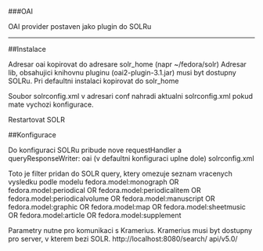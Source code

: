 ###OAI

OAI provider postaven jako plugin do SOLRu

----

##Instalace 

Adresar oai kopirovat do adresare solr_home (napr ~/fedora/solr)
Adresar lib, obsahujici knihovnu pluginu (oai2-plugin-3.1.jar) musi byt dostupny SOLRu. Pri defaultni instalaci kopirovat do solr_home 

Soubor solrconfig.xml v adresari conf nahradi aktualni solrconfig.xml pokud mate vychozi konfigurace.

Restartovat SOLR

##Konfigurace

Do konfiguraci SOLRu pribude nove requestHandler a queryResponseWriter: oai (v defaultni konfiguraci uplne dole)
solrconfig.xml


Toto je filter pridan do SOLR query, ktery omezuje seznam vracenych vysledku podle modelu
<str name="static_query">
    fedora.model:monograph OR fedora.model:periodical OR fedora.model:periodicalitem OR fedora.model:periodicalvolume OR fedora.model:manuscript
    OR fedora.model:graphic OR fedora.model:map OR fedora.model:sheetmusic OR fedora.model:article OR fedora.model:supplement
</str>

Parametry nutne pro komunikaci s Kramerius. Kramerius musi byt dostupny pro server, v kterem bezi SOLR.
<lst name="xslt_parameters">
  <str name="kramerius_url">http://localhost:8080/search/</str>
  <str name="api_point">api/v5.0/</str>
</lst>
